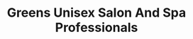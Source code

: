 ---
title: "Greens Unisex Salon And Spa Professionals"
url: /bangalore/greens-unisex-salon-and-spa-professionals/
shop: Kosmetik
---